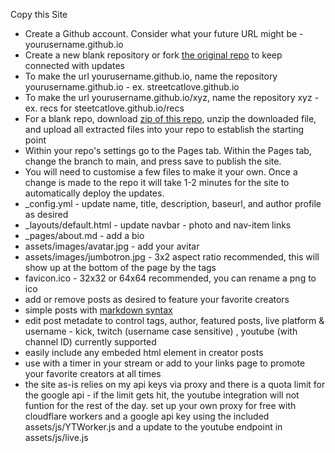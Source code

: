 Copy this Site

* Create a Github account. Consider what your future URL might be - yourusername.github.io
* Create a new blank repository or fork <a href="https://github.com/StreetCatLove/recs">the original repo</a> to keep connected with updates
* To make the url yourusername.github.io, name the repository yourusername.github.io - ex. streetcatlove.github.io
* To make the url yourusername.github.io/xyz, name the repository xyz - ex. recs for steetcatlove.github.io/recs
* For a blank repo, download <a href="https://github.com/StreetCatLove/recs/archive/refs/heads/main.zip">zip of this repo</a>, unzip the downloaded file, and upload all extracted files into your repo to establish the starting point
* Within your repo's settings go to the Pages tab. Within the Pages tab, change the branch to main, and press save to publish the site.
* You will need to customise a few files to make it your own. Once a change is made to the repo it will take 1-2 minutes for the site to automatically deploy the updates.
* _config.yml - update name, title, description, baseurl, and author profile as desired
* _layouts/default.html - update navbar - photo and nav-item links
* _pages/about.md - add a bio
* assets/images/avatar.jpg - add your avitar
* assets/images/jumbotron.jpg - 3x2 aspect ratio recommended, this will show up at the bottom of the page by the tags
* favicon.ico - 32x32 or 64x64 recommended, you can rename a png to ico
* add or remove posts as desired to feature your favorite creators
* simple posts with <a href="https://www.markdownguide.org/basic-syntax/">markdown syntax</a>
* edit post metadate to control tags, author, featured posts, live platform & username - kick, twitch (username case sensitive) , youtube (with channel ID) currently supported
* easily include any embeded html element in creator posts
* use with a timer in your stream or add to your links page to promote your favorite creators at all times
* the site as-is relies on my api keys via proxy and there is a quota limit for the google api - if the limit gets hit, the youtube integration will not funtion for the rest of the day. set up your own proxy for free with cloudflare workers and a google api key using the included assets/js/YTWorker.js and a update to the youtube endpoint in assets/js/live.js
